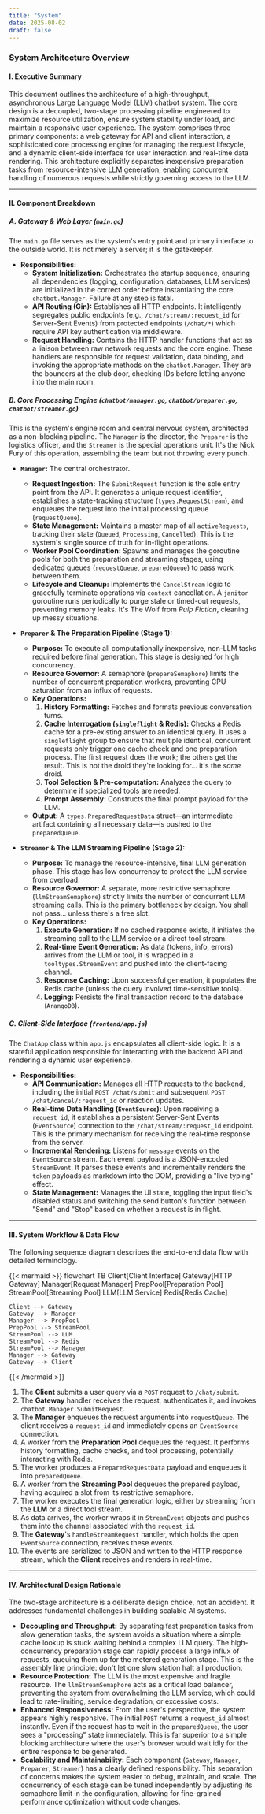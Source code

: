 ```yaml
---
title: "System"
date: 2025-08-02
draft: false
---
```


### **System Architecture Overview**

#### **I. Executive Summary**

This document outlines the architecture of a high-throughput, asynchronous Large Language Model (LLM) chatbot system. The core design is a decoupled, two-stage processing pipeline engineered to maximize resource utilization, ensure system stability under load, and maintain a responsive user experience. The system comprises three primary components: a web gateway for API and client interaction, a sophisticated core processing engine for managing the request lifecycle, and a dynamic client-side interface for user interaction and real-time data rendering. This architecture explicitly separates inexpensive preparation tasks from resource-intensive LLM generation, enabling concurrent handling of numerous requests while strictly governing access to the LLM.

---

#### **II. Component Breakdown**

##### **A. Gateway & Web Layer (`main.go`)**

The `main.go` file serves as the system's entry point and primary interface to the outside world. It is not merely a server; it is the gatekeeper.

*   **Responsibilities:**
    *   **System Initialization:** Orchestrates the startup sequence, ensuring all dependencies (logging, configuration, databases, LLM services) are initialized in the correct order before instantiating the core `chatbot.Manager`. Failure at any step is fatal.
    *   **API Routing (Gin):** Establishes all HTTP endpoints. It intelligently segregates public endpoints (e.g., `/chat/stream/:request_id` for Server-Sent Events) from protected endpoints (`/chat/*`) which require API key authentication via middleware.
    *   **Request Handling:** Contains the HTTP handler functions that act as a liaison between raw network requests and the core engine. These handlers are responsible for request validation, data binding, and invoking the appropriate methods on the `chatbot.Manager`. They are the bouncers at the club door, checking IDs before letting anyone into the main room.

##### **B. Core Processing Engine (`chatbot/manager.go`, `chatbot/preparer.go`, `chatbot/streamer.go`)**

This is the system's engine room and central nervous system, architected as a non-blocking pipeline. The `Manager` is the director, the `Preparer` is the logistics officer, and the `Streamer` is the special operations unit. It's the Nick Fury of this operation, assembling the team but not throwing every punch.

*   **`Manager`:** The central orchestrator.
    *   **Request Ingestion:** The `SubmitRequest` function is the sole entry point from the API. It generates a unique request identifier, establishes a state-tracking structure (`types.RequestStream`), and enqueues the request into the initial processing queue (`requestQueue`).
    *   **State Management:** Maintains a master map of all `activeRequests`, tracking their state (`Queued`, `Processing`, `Cancelled`). This is the system's single source of truth for in-flight operations.
    *   **Worker Pool Coordination:** Spawns and manages the goroutine pools for both the preparation and streaming stages, using dedicated queues (`requestQueue`, `preparedQueue`) to pass work between them.
    *   **Lifecycle and Cleanup:** Implements the `CancelStream` logic to gracefully terminate operations via `context` cancellation. A `janitor` goroutine runs periodically to purge stale or timed-out requests, preventing memory leaks. It's The Wolf from *Pulp Fiction*, cleaning up messy situations.

*   **`Preparer` & The Preparation Pipeline (Stage 1):**
    *   **Purpose:** To execute all computationally inexpensive, non-LLM tasks required before final generation. This stage is designed for high concurrency.
    *   **Resource Governor:** A semaphore (`prepareSemaphore`) limits the number of concurrent preparation workers, preventing CPU saturation from an influx of requests.
    *   **Key Operations:**
        1.  **History Formatting:** Fetches and formats previous conversation turns.
        2.  **Cache Interrogation (`singleflight` & Redis):** Checks a Redis cache for a pre-existing answer to an identical query. It uses a `singleflight` group to ensure that multiple identical, concurrent requests only trigger one cache check and one preparation process. The first request does the work; the others get the result. This is not the droid they're looking for... it's the *same* droid.
        3.  **Tool Selection & Pre-computation:** Analyzes the query to determine if specialized tools are needed.
        4.  **Prompt Assembly:** Constructs the final prompt payload for the LLM.
    *   **Output:** A `types.PreparedRequestData` struct—an intermediate artifact containing all necessary data—is pushed to the `preparedQueue`.

*   **`Streamer` & The LLM Streaming Pipeline (Stage 2):**
    *   **Purpose:** To manage the resource-intensive, final LLM generation phase. This stage has low concurrency to protect the LLM service from overload.
    *   **Resource Governor:** A separate, more restrictive semaphore (`llmStreamSemaphore`) strictly limits the number of concurrent LLM streaming calls. This is the primary bottleneck by design. You shall not pass... unless there's a free slot.
    *   **Key Operations:**
        1.  **Execute Generation:** If no cached response exists, it initiates the streaming call to the LLM service or a direct tool stream.
        2.  **Real-time Event Generation:** As data (tokens, info, errors) arrives from the LLM or tool, it is wrapped in a `tooltypes.StreamEvent` and pushed into the client-facing channel.
        3.  **Response Caching:** Upon successful generation, it populates the Redis cache (unless the query involved time-sensitive tools).
        4.  **Logging:** Persists the final transaction record to the database (`ArangoDB`).

##### **C. Client-Side Interface (`frontend/app.js`)**

The `ChatApp` class within `app.js` encapsulates all client-side logic. It is a stateful application responsible for interacting with the backend API and rendering a dynamic user experience.

*   **Responsibilities:**
    *   **API Communication:** Manages all HTTP requests to the backend, including the initial `POST /chat/submit` and subsequent `POST /chat/cancel/:request_id` or reaction updates.
    *   **Real-time Data Handling (`EventSource`):** Upon receiving a `request_id`, it establishes a persistent Server-Sent Events (`EventSource`) connection to the `/chat/stream/:request_id` endpoint. This is the primary mechanism for receiving the real-time response from the server.
    *   **Incremental Rendering:** Listens for `message` events on the `EventSource` stream. Each event payload is a JSON-encoded `StreamEvent`. It parses these events and incrementally renders the `token` payloads as markdown into the DOM, providing a "live typing" effect.
    *   **State Management:** Manages the UI state, toggling the input field's disabled status and switching the send button's function between "Send" and "Stop" based on whether a request is in flight.

---

#### **III. System Workflow & Data Flow**

The following sequence diagram describes the end-to-end data flow with detailed terminology.

{{< mermaid >}}
flowchart TB
    Client[Client Interface]
    Gateway[HTTP Gateway]
    Manager[Request Manager]
    PrepPool[Preparation Pool]
    StreamPool[Streaming Pool]
    LLM[LLM Service]
    Redis[Redis Cache]

    Client --> Gateway
    Gateway --> Manager
    Manager --> PrepPool
    PrepPool --> StreamPool
    StreamPool --> LLM
    StreamPool --> Redis
    StreamPool --> Manager
    Manager --> Gateway
    Gateway --> Client
{{< /mermaid >}}

1.  The **Client** submits a user query via a `POST` request to `/chat/submit`.
2.  The **Gateway** handler receives the request, authenticates it, and invokes `chatbot.Manager.SubmitRequest`.
3.  The **Manager** enqueues the request arguments into `requestQueue`. The client receives a `request_id` and immediately opens an `EventSource` connection.
4.  A worker from the **Preparation Pool** dequeues the request. It performs history formatting, cache checks, and tool processing, potentially interacting with Redis.
5.  The worker produces a `PreparedRequestData` payload and enqueues it into `preparedQueue`.
6.  A worker from the **Streaming Pool** dequeues the prepared payload, having acquired a slot from its restrictive semaphore.
7.  The worker executes the final generation logic, either by streaming from the **LLM** or a direct tool stream.
8.  As data arrives, the worker wraps it in `StreamEvent` objects and pushes them into the channel associated with the `request_id`.
9.  The **Gateway**'s `handleStreamRequest` handler, which holds the open `EventSource` connection, receives these events.
10. The events are serialized to JSON and written to the HTTP response stream, which the **Client** receives and renders in real-time.

---

#### **IV. Architectural Design Rationale**

The two-stage architecture is a deliberate design choice, not an accident. It addresses fundamental challenges in building scalable AI systems.

*   **Decoupling and Throughput:** By separating fast preparation tasks from slow generation tasks, the system avoids a situation where a simple cache lookup is stuck waiting behind a complex LLM query. The high-concurrency preparation stage can rapidly process a large influx of requests, queuing them up for the metered generation stage. This is the assembly line principle: don't let one slow station halt all production.
*   **Resource Protection:** The LLM is the most expensive and fragile resource. The `llmStreamSemaphore` acts as a critical load balancer, preventing the system from overwhelming the LLM service, which could lead to rate-limiting, service degradation, or excessive costs.
*   **Enhanced Responsiveness:** From the user's perspective, the system appears highly responsive. The initial `POST` returns a `request_id` almost instantly. Even if the request has to wait in the `preparedQueue`, the user sees a "processing" state immediately. This is far superior to a simple blocking architecture where the user's browser would wait idly for the entire response to be generated.
*   **Scalability and Maintainability:** Each component (`Gateway`, `Manager`, `Preparer`, `Streamer`) has a clearly defined responsibility. This separation of concerns makes the system easier to debug, maintain, and scale. The concurrency of each stage can be tuned independently by adjusting its semaphore limit in the configuration, allowing for fine-grained performance optimization without code changes.
